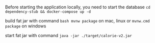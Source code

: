 Before starting the application locally, you need to start the database
`cd dependency-stub && docker-compose up -d`

build fat jar with command `bash mvnw package` on mac, linux or `mvnw.cmd package` on windows

start fat jar with command `java -jar ./target/calorie-v2.jar`